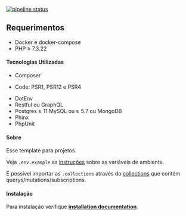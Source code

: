 [![pipeline status](https://github.com/viniciusmattosrj/template-php/badges/releaseCandidate/pipeline.svg)](https://github.com/viniciusmattosrj/template-php/commits/releaseCandidate)

## Requerimentos

- Docker e docker-compose
- PHP &ge; 7.3.22

#### Tecnologias Utilizadas

* Composer
- Code: PSR1, PSR12 e PSR4
* DotEnv
* Restful ou GraphQL 
* Postgres &ge; 11 MySQL ou &ge; 5.7 ou MongoDB 
* Phinx
* PhpUnit

#### Sobre

Esse template para projetos.

Veja `.env.example` as [instruções](docs/installation.md) sobre as variáveis de ambiente.

É possível importar as `.collections` através do [collections](docs/collections.json) que contém querys/mutations/subscriptions.

#### Instalação

Para instalação verifique **[installation documentation](docs/installation.md)**.